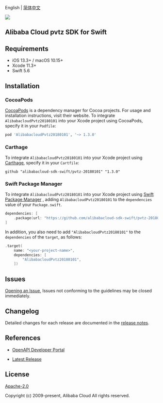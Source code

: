 English | [简体中文](README-CN.md)

![](https://aliyunsdk-pages.alicdn.com/icons/AlibabaCloud.svg)

## Alibaba Cloud pvtz SDK for Swift

## Requirements

- iOS 13.3+ / macOS 10.15+
- Xcode 11.3+
- Swift 5.6

## Installation

### CocoaPods

[CocoaPods](https://cocoapods.org) is a dependency manager for Cocoa projects. For usage and installation instructions, visit their website. To integrate `AlibabacloudPvtz20180101` into your Xcode project using CocoaPods, specify it in your `Podfile`:

```ruby
pod 'AlibabacloudPvtz20180101', '~> 1.3.0'
```

### Carthage

To integrate `AlibabacloudPvtz20180101` into your Xcode project using [Carthage](https://github.com/Carthage/Carthage), specify it in your `Cartfile`:

```ogdl
github "alibabacloud-sdk-swift/pvtz-20180101" "1.3.0"
```

### Swift Package Manager

To integrate `AlibabacloudPvtz20180101` into your Xcode project using [Swift Package Manager](https://swift.org/package-manager/) , adding `AlibabacloudPvtz20180101` to the `dependencies` value of your `Package.swift`.

```swift
dependencies: [
    .package(url: "https://github.com/alibabacloud-sdk-swift/pvtz-20180101.git", from: "1.3.0")
]
```

In addition, you also need to add `"AlibabacloudPvtz20180101"` to the `dependencies` of the `target`, as follows:

```swift
.target(
    name: "<your-project-name>",
    dependencies: [
        "AlibabacloudPvtz20180101",
    ])
```

## Issues

[Opening an Issue](https://github.com/alibabacloud-sdk-swift/pvtz-20180101/issues/new), Issues not conforming to the guidelines may be closed immediately.

## Changelog

Detailed changes for each release are documented in the [release notes](./ChangeLog.txt).

## References

* [OpenAPI Developer Portal](https://next.api.alibabacloud.com/home)
- [Latest Release](https://github.com/alibabacloud-sdk-swift/pvtz-20180101)

## License

[Apache-2.0](http://www.apache.org/licenses/LICENSE-2.0)

Copyright (c) 2009-present, Alibaba Cloud All rights reserved.
